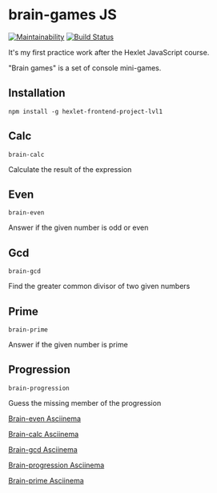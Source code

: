 # brain-games JS

[![Maintainability](https://api.codeclimate.com/v1/badges/58f910ad3840209d0d0b/maintainability)](https://codeclimate.com/github/sergey-ag/frontend-project-lvl1/maintainability)
[![Build Status](https://travis-ci.org/sergey-ag/frontend-project-lvl1.svg?branch=master)](https://travis-ci.org/sergey-ag/frontend-project-lvl1)

It's my first practice work after the Hexlet JavaScript course.

"Brain games" is a set of console mini-games.

## Installation

```
npm install -g hexlet-frontend-project-lvl1
```

## Calc

```
brain-calc
```

Calculate the result of the expression

## Even

```
brain-even
```

Answer if the given number is odd or even

## Gcd

```
brain-gcd
```

Find the greater common divisor of two given numbers

## Prime

```
brain-prime
```

Answer if the given number is prime

## Progression

```
brain-progression
```

Guess the missing member of the progression

[Brain-even Asciinema](https://asciinema.org/a/N6s1jNrookXyQAmmMI1Uoyhgy)

[Brain-calc Asciinema](https://asciinema.org/a/l1jiNQsu8L4gQSrdhOAICYGTB)

[Brain-gcd Asciinema](https://asciinema.org/a/2UCTyw0DwHBOtgjUSTZAF2Eon)

[Brain-progression Asciinema](https://asciinema.org/a/eGwTuCnFNzoCGwsB0JY2DAMlQ)

[Brain-prime Asciinema](https://asciinema.org/a/veLH21HPP8Rhe3yYGCUCvqiIw)
